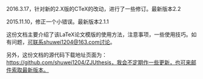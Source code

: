 2016.3.17，针对新的2.X版的CTeX的改动，进行了一些修订。最新版本2.2

2015.11.10，修正一个小错误。最新版本2.1.1

这份文档主要介绍了该LaTeX论文模版的使用方法，注意事项，一些使用技巧。如有问题，可联系shuwei1204@163.com讨论。

另外，这份文档的源代码下载地址页面为：https://github.com/shuwei1204/ZJUthesis，我会不定期作一些更新，也可来邮件索取最新版本。
